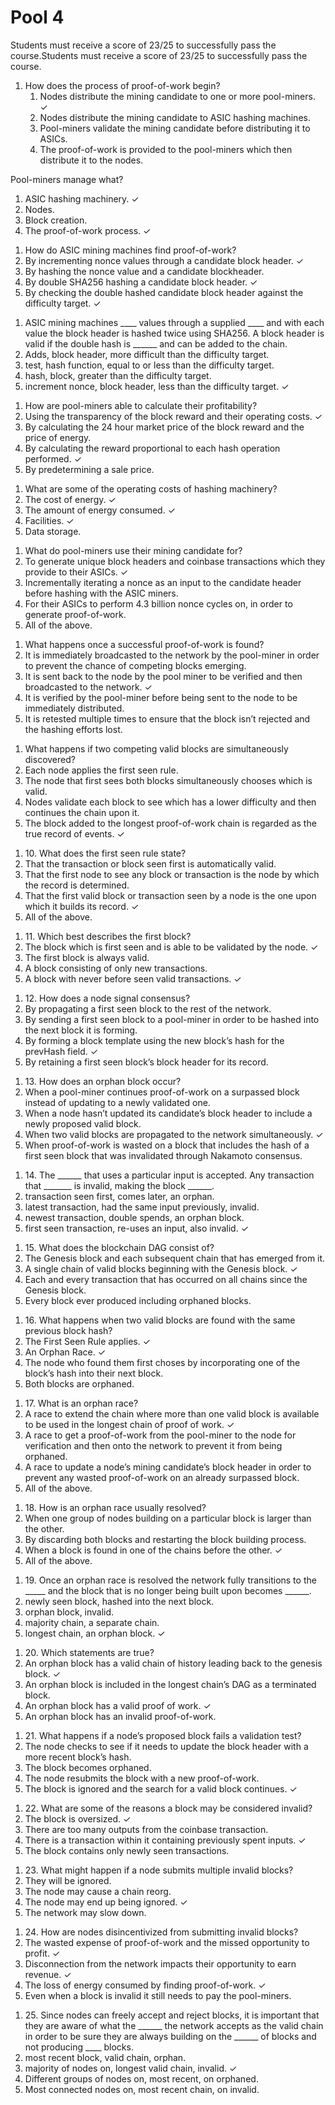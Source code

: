 # Pool 4



Students must receive a score of 23/25 to successfully pass the course.Students must receive a score of 23/25 to successfully pass the course.

&#x20;

1. How does the process of proof-of-work begin?
   1. Nodes distribute the mining candidate to one or more pool-miners.  ✓
   2. Nodes distribute the mining candidate to ASIC hashing machines.&#x20;
   3. Pool-miners validate the mining candidate before distributing it to ASICs.&#x20;
   4. The proof-of-work is provided to the pool-miners which then distribute it to the nodes.&#x20;

&#x20;

Pool-miners manage what?

1. ASIC hashing machinery.  ✓
2. Nodes.&#x20;
3. Block creation.&#x20;
4. The proof-of-work process.  ✓

&#x20;

1. How do ASIC mining machines find proof-of-work?
2. By incrementing nonce values through a candidate block header.  ✓
3. By hashing the nonce value and a candidate blockheader.&#x20;
4. By double SHA256 hashing a candidate block header.  ✓
5. By checking the double hashed candidate block header against the difficulty target.  ✓

&#x20;

&#x20;

1. ASIC mining machines \_\_\_\_ values through a supplied \_\_\_\_ and with each value the block header is hashed twice using SHA256. A block header is valid if the double hash is \_\_\_\_\_\_ and can be added to the chain.
2. Adds, block header, more difficult than the difficulty target.&#x20;
3. test, hash function, equal to or less than the difficulty target.&#x20;
4. hash, block, greater than the difficulty target.&#x20;
5. increment nonce, block header, less than the difficulty target.  ✓

&#x20;

&#x20;

1. How are pool-miners able to calculate their profitability?
2. Using the transparency of the block reward and their operating costs.  ✓
3. By calculating the 24 hour market price of the block reward and the price of energy.&#x20;
4. By calculating the reward proportional to each hash operation performed.  ✓
5. By predetermining a sale price.&#x20;

&#x20;

1. What are some of the operating costs of hashing machinery?
2. The cost of energy.  ✓
3. The amount of energy consumed.  ✓
4. Facilities.  ✓
5. Data storage.&#x20;

&#x20;

1. What do pool-miners use their mining candidate for?
2. To generate unique block headers and coinbase transactions which they provide to their ASICs.  ✓
3. Incrementally iterating a nonce as an input to the candidate header before hashing with the ASIC miners.&#x20;
4. For their ASICs to perform 4.3 billion nonce cycles on, in order to generate proof-of-work.&#x20;
5. All of the above.&#x20;

&#x20;

1. What happens once a successful proof-of-work is found?
2. It is immediately broadcasted to the network by the pool-miner in order to prevent the chance of competing blocks emerging.&#x20;
3. It is sent back to the node by the pool miner to be verified and then broadcasted to the network.  ✓
4. It is verified by the pool-miner before being sent to the node to be immediately distributed.&#x20;
5. It is retested multiple times to ensure that the block isn’t rejected and the hashing efforts lost.&#x20;

&#x20;

1. What happens if two competing valid blocks are simultaneously discovered?
2. Each node applies the first seen rule.&#x20;
3. The node that first sees both blocks simultaneously chooses which is valid.&#x20;
4. Nodes validate each block to see which has a lower difficulty and then continues the chain upon it.&#x20;
5. The block added to the longest proof-of-work chain is regarded as the true record of events.  ✓

&#x20;

1. 10\. What does the first seen rule state?
2. That the transaction or block seen first is automatically valid.&#x20;
3. That the first node to see any block or transaction is the node by which the record is determined.&#x20;
4. That the first valid block or transaction seen by a node is the one upon which it builds its record.  ✓
5. All of the above.&#x20;

&#x20;

1. 11\. Which best describes the first block?
2. The block which is first seen and is able to be validated by the node.  ✓
3. The first block is always valid.&#x20;
4. A block consisting of only new transactions.&#x20;
5. A block with never before seen valid transactions.  ✓

&#x20;

1. 12\. How does a node signal consensus?
2. By propagating a first seen block to the rest of the network.&#x20;
3. By sending a first seen block to a pool-miner in order to be hashed into the next block it is forming.&#x20;
4. By forming a block template using the new block’s hash for the prevHash field.  ✓
5. By retaining a first seen block’s block header for its record.&#x20;

&#x20;

1. 13\. How does an orphan block occur?
2. When a pool-miner continues proof-of-work on a surpassed block instead of updating to a newly validated one.&#x20;
3. When a node hasn’t updated its candidate’s block header to include a newly proposed valid block.&#x20;
4. When two valid blocks are propagated to the network simultaneously.  ✓
5. When proof-of-work is wasted on a block that includes the hash of a first seen block that was invalidated through Nakamoto consensus.&#x20;

&#x20;

1. 14\. The \_\_\_\_\_\_ that uses a particular input is accepted. Any transaction that \_\_\_\_\_\_\_ is invalid, making the block \_\_\_\_\_\_.
2. transaction seen first, comes later, an orphan.&#x20;
3. latest transaction, had the same input previously, invalid.&#x20;
4. newest transaction, double spends, an orphan block.&#x20;
5. first seen transaction, re-uses an input, also invalid.  ✓

&#x20;

1. 15\. What does the blockchain DAG consist of?
2. The Genesis block and each subsequent chain that has emerged from it.&#x20;
3. A single chain of valid blocks beginning with the Genesis block.  ✓
4. Each and every transaction that has occurred on all chains since the Genesis block.&#x20;
5. Every block ever produced including orphaned blocks.&#x20;

&#x20;

1. 16\. What happens when two valid blocks are found with the same previous block hash?
2. The First Seen Rule applies.  ✓
3. An Orphan Race.  ✓
4. The node who found them first choses by incorporating one of the block’s hash into their next block.&#x20;
5. Both blocks are orphaned.&#x20;

&#x20;

1. 17\. What is an orphan race?
2. A race to extend the chain where more than one valid block is available to be used in the longest chain of proof of work.  ✓
3. A race to get a proof-of-work from the pool-miner to the node for verification and then onto the network to prevent it from being orphaned.&#x20;
4. A race to update a node’s mining candidate’s block header in order to prevent any wasted proof-of-work on an already surpassed block.&#x20;
5. All of the above.&#x20;

&#x20;

1. 18\. How is an orphan race usually resolved?
2. When one group of nodes building on a particular block is larger than the other.&#x20;
3. By discarding both blocks and restarting the block building process.&#x20;
4. When a block is found in one of the chains before the other.  ✓
5. All of the above.&#x20;

&#x20;

1. 19\. Once an orphan race is resolved the network fully transitions to the \_\_\_\_\_ and the block that is no longer being built upon becomes  \_\_\_\_\_\_.
2. newly seen block, hashed into the next block.&#x20;
3. orphan block, invalid.&#x20;
4. majority chain, a separate chain.&#x20;
5. longest chain, an orphan block.  ✓

&#x20;

1. 20\. Which statements are true?
2. An orphan block has a valid chain of history leading back to the genesis block.  ✓
3. An orphan block is included in the longest chain’s DAG as a terminated block.&#x20;
4. An orphan block has a valid proof of work.  ✓
5. An orphan block has an invalid proof-of-work.&#x20;

&#x20;

1. 21\. What happens if a node’s proposed block fails a validation test?
2. The node checks to see if it needs to update the block header with a more recent block’s hash.&#x20;
3. The block becomes orphaned.&#x20;
4. The node resubmits the block with a new proof-of-work.&#x20;
5. The block is ignored and the search for a valid block continues.  ✓

&#x20;

1. 22\. What are some of the reasons a block may be considered invalid?
2. The block is oversized.  ✓
3. There are too many outputs from the coinbase transaction.&#x20;
4. There is a transaction within it containing previously spent inputs.  ✓
5. The block contains only newly seen transactions.&#x20;

&#x20;

1. 23\. What might happen if a node submits multiple invalid blocks?
2. They will be ignored.&#x20;
3. The node may cause a chain reorg.&#x20;
4. The node may end up being ignored.  ✓
5. The network may slow down.&#x20;

&#x20;

1. 24\. How are nodes disincentivized from submitting invalid blocks?
2. The wasted expense of proof-of-work and the missed opportunity to profit.  ✓
3. Disconnection from the network impacts their opportunity to earn revenue.  ✓
4. The loss of energy consumed by finding proof-of-work.  ✓
5. Even when a block is invalid it still needs to pay the pool-miners.&#x20;

&#x20;

1. 25\. Since nodes can freely accept and reject blocks, it is important that they are aware of what the \_\_\_\_\_\_ the network accepts as the valid chain in order to be sure they are always building on the \_\_\_\_\_\_ of blocks and not producing \_\_\_\_ blocks.
2. most recent block, valid chain, orphan.&#x20;
3. majority of nodes on, longest valid chain, invalid.  ✓
4. Different groups of nodes on, most recent, on orphaned.&#x20;
5. Most connected nodes on, most recent chain, on invalid.&#x20;

